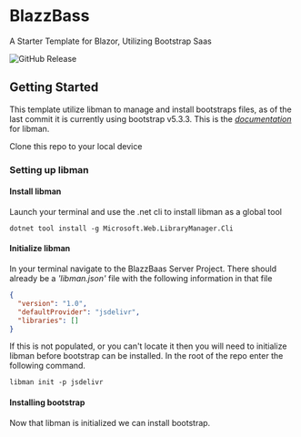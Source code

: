 # BlazzBass
A Starter Template for Blazor, Utilizing Bootstrap Saas

![GitHub Release](https://img.shields.io/github/v/release/twbs/Bootstrap?logo=bootstrap&logoColor=white&label=Bootstrap&link=https%3A%2F%2Fgithub.com%2Ftwbs%2Fbootstrap%2Freleases%2Flatest)


## Getting Started
This template utilize libman to manage and install bootstraps files, as of the last commit it is currently using bootstrap v5.3.3.  This is the *[documentation](https://learn.microsoft.com/en-us/aspnet/core/client-side/libman/libman-cli?view=aspnetcore-8.0)* for libman.

Clone this repo to your local device

### Setting up libman

#### Install libman

Launch your terminal and use the .net cli to install libman as a global tool

```
dotnet tool install -g Microsoft.Web.LibraryManager.Cli
```

#### Initialize libman

In your terminal navigate to the BlazzBaas Server Project.  There should already be a *'libman.json'* file with the following information in that file

```json
{
  "version": "1.0",
  "defaultProvider": "jsdelivr",
  "libraries": []
}
```

If this is not populated, or you can't locate it then you will need to initialize libman before bootstrap can be installed.  In the root of the repo enter the following command.

```
libman init -p jsdelivr
```

#### Installing bootstrap

Now that libman is initialized we can install bootstrap.  
